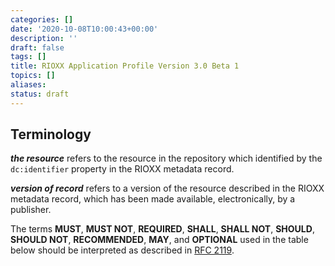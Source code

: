 ```yaml
---
categories: []
date: '2020-10-08T10:00:43+00:00'
description: ''
draft: false
tags: []
title: RIOXX Application Profile Version 3.0 Beta 1
topics: []
aliases:
status: draft
---
```


## Terminology

***the resource*** refers to the resource in the repository which identified by the `dc:identifier` property in the RIOXX metadata record.

***version of record*** refers to a version of the resource described in the RIOXX metadata record, which has been made available, electronically, by a publisher.

The terms **MUST**, **MUST NOT**, **REQUIRED**, **SHALL**, **SHALL NOT**, **SHOULD**, **SHOULD NOT**, **RECOMMENDED**, **MAY**, and **OPTIONAL** used in the table below should be interpreted as described in [RFC 2119](http://www.ietf.org/rfc/rfc2119.txt).
